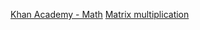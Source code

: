 []()

[Khan Academy - Math](https://www.khanacademy.org/math)
[Matrix multiplication](http://matrixmultiplication.xyz/)